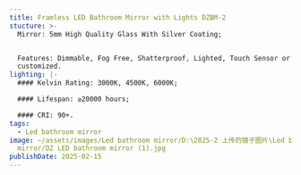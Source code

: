 ```yaml
---
title: Framless LED Bathroom Mirror with Lights DZBM-2
stucture: >-
  Mirror: 5mm High Quality Glass With Silver Coating;


  Features: Dimmable, Fog Free, Shatterproof, Lighted, Touch Sensor or
  customized.
lighting: |-
  #### Kelvin Rating: 3000K, 4500K, 6000K;

  #### Lifespan: ≥20000 hours;

  #### CRI: 90+.
tags:
  - Led bathroom mirror
image: ~/assets/images/Led bathroom mirror/D:\2025-2 上传的镜子图片\Led bathroom
  mirror/DZ LED bathroom mirror (1).jpg
publishDate: 2025-02-15
---
```

